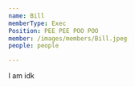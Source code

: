 ```yaml
---
name: Bill
memberType: Exec
Position: PEE PEE POO POO
member: /images/members/Bill.jpeg
people: people

---
```

I am idk
